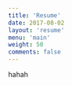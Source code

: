 ```yaml
---
title: 'Resume'
date: 2017-08-02
layout: 'resume'
menu: 'main'
weight: 50
comments: false
---
```



hahah